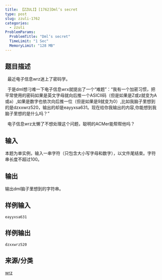 ```yaml
---
title: 【ZZULI】[1762]Dml‘s secret
type: post
slug: zzuli-1762
categories:
  - zzuli
ProblemParams:
  ProblemTitle: "Dml‘s secret"
  TimeLimit: "1 Sec"
  MemoryLimit: "128 MB"
---
```


## 题目描述

  最近电子信息wrz迷上了密码学。

  于是dml想刁难一下电子信息wrx就提出了一个“难题”：“我有一个加密习惯，把平常使用的密码如果是英文字母就向后推一个ASICⅡ码（但是如果是Z或z就变为A或a）,如果是数字也依次向后推一位（但是如果是9就变为0）,比如我脑子里想到的是dzxxwrz520，输出的却是eayyxsa631。现在给你我输出的内容,你能想到我脑子里想的是什么吗？”

  电子信息wrz太懒了不想处理这个问题，聪明的ACMer能帮帮他吗？

## 输入

本题为单实例，输入一串字符（只包含大小写字母和数字），以文件尾结束。字符串长度不超过100。

## 输出

输出dml脑子里想到的字符串。

## 样例输入

```
eayyxsa631
```

## 样例输出

```
dzxxwrz520
```

## 来源/分类

[wrz](https://web.archive.org/web/http://acm.zzuli.edu.cn/problemset.php?search=wrz)
